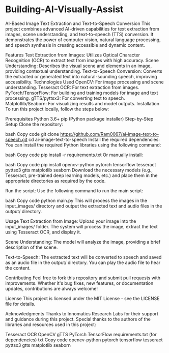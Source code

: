 # Building-AI-Visually-Assist
AI-Based Image Text Extraction and Text-to-Speech Conversion
This project combines advanced AI-driven capabilities for text extraction from images, scene understanding, and text-to-speech (TTS) conversion. It demonstrates the power of computer vision, natural language processing, and speech synthesis in creating accessible and dynamic content.

Features
Text Extraction from Images: Utilizes Optical Character Recognition (OCR) to extract text from images with high accuracy.
Scene Understanding: Describes the visual scene and elements in an image, providing contextual understanding.
Text-to-Speech Conversion: Converts the extracted or generated text into natural-sounding speech, improving accessibility.
Technologies Used
OpenCV: For image processing and scene understanding.
Tesseract OCR: For text extraction from images.
PyTorch/TensorFlow: For building and training models for image and text processing.
gTTS/pyttsx3: For converting text to speech.
Matplotlib/Seaborn: For visualizing results and model outputs.
Installation
To run this project locally, follow the steps below:

Prerequisites
Python 3.6+
pip (Python package installer)
Step-by-Step Setup
Clone the repository:

bash
Copy code
git clone https://github.com/Ram0067/ai-image-text-to-speech.git
cd ai-image-text-to-speech
Install the required dependencies: You can install the required Python libraries using the following command:

bash
Copy code
pip install -r requirements.txt
Or manually install:

bash
Copy code
pip install opencv-python pytorch tensorflow tesseract pyttsx3 gtts matplotlib seaborn
Download the necessary models (e.g., Tesseract, pre-trained deep learning models, etc.) and place them in the appropriate directories as required by the code.

Run the script: Use the following command to run the main script:

bash
Copy code
python main.py
This will process the images in the input_images/ directory and output the extracted text and audio files in the output/ directory.

Usage
Text Extraction from Image:
Upload your image into the input_images/ folder. The system will process the image, extract the text using Tesseract OCR, and display it.

Scene Understanding:
The model will analyze the image, providing a brief description of the scene.

Text-to-Speech:
The extracted text will be converted to speech and saved as an audio file in the output/ directory. You can play the audio file to hear the content.

Contributing
Feel free to fork this repository and submit pull requests with improvements. Whether it's bug fixes, new features, or documentation updates, contributions are always welcome!

License
This project is licensed under the MIT License - see the LICENSE file for details.

Acknowledgments
Thanks to Innomatics Research Labs for their support and guidance during this project.
Special thanks to the authors of the libraries and resources used in this project:


Tesseract OCR
OpenCV
gTTS
PyTorch
TensorFlow
requirements.txt (for dependencies)
txt
Copy code
opencv-python
pytorch
tensorflow
tesseract
pyttsx3
gtts
matplotlib
seaborn
